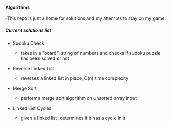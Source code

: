 #### Algorithms

-This repo is just a home for solutions and my attempts to stay on my game.

##### Current solutions list

- Sudoku Check
  - takes in a "board", string of numbers and checks if sudoku puzzle has been solved or not

- Reverse Linked List
  - reverses a linked list in place, O(n) time complexity

- Merge Sort
  - performs merge sort algorithm on unsorted array input

- Linked List Cycles
  - given a linked list, determines if it has a cycle in it